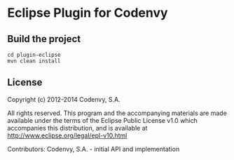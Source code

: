 Eclipse Plugin for Codenvy
==========================

Build the project
-----------------

    cd plugin-eclipse
    mvn clean install  

License
-------

Copyright (c) 2012-2014 Codenvy, S.A.

All rights reserved. This program and the accompanying materials
are made available under the terms of the Eclipse Public License v1.0
which accompanies this distribution, and is available at
http://www.eclipse.org/legal/epl-v10.html

Contributors:
	Codenvy, S.A. - initial API and implementation
 